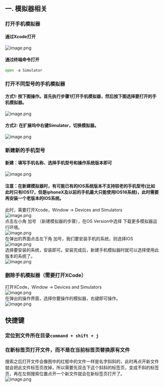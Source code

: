 ## 一. 模拟器相关
### 打开手机模拟器
#### 通过Xcode打开
![image.png](../../images/560e7404aefe5d21554629df485cd91c.png)
#### 通过终端命令打开
```python
open -a Simulator
```
### 打开不同型号的手机模拟器
#### 方式1: 按下图操作。首先执行步骤1打开手机模拟器，然后按下图选择要打开的手机模拟器。
![image.png](../../images/934d012d24538b22599de16c4d75e276.png)
#### 方式2: 在扩展坞中右键Simulator，切换模拟器。
![image.png](../../images/d0cb2ab75c8d9dd3838747e2d6075d69.png)
### 新建新的手机型号
#### 新建：填写手机名称、选择手机型号和操作系统版本即可
![image.png](../../images/2d8551b629b3d49d229afb0d9fa2a552.png)
#### 注意：在新建模拟器时，有可能已有的IOS系统版本不支持较老的手机型号(比如此时只有IOS17，但是iphoneX及以前的手机最大只能使用IOS16系统)，此时需要再安装一个老版本的IOS系统。
此时，需要打开Xcode，Window -> Devices and Simulators<br />![image.png](../../images/3771506722318822fdc7f42ad4714d39.png)<br />点击左小角 加号 （新建模拟器的步骤），在OS Version中选择 下载更多模拟器运行环境。<br />![image.png](../../images/4d0b1df0b4858cac8e9cf5e0040c53c8.png)<br />在弹出的界面点击左下角 加号，我们要安装手机的系统，则选择IOS<br />![image.png](../../images/5d83e6e26f876a40ff87e475f515f7c8.png)<br />选择要安装的系统，安装即可。安装完成后，新建手机模拟器时就可以选择使用此版本的系统了。<br />![image.png](../../images/3d5691641d8b707931a943204430bf3a.png)
### 删除手机模拟器（需要打开XCode）
打开XCode，Window -> Devices and Simulators<br />![image.png](../../images/3771506722318822fdc7f42ad4714d39.png)<br />在弹出的操作界面，选择你要操作的模拟器，右键即可操作。<br />![image.png](../../images/d4acc5e149948e0e24fb69480464462d.png)


## 快捷键
### 定位到文件所在目录`command + shift + j`
### 在新标签页打开文件，而不是在当前标签页替换原有文件
搜索之后打开文件会像图中的红框中的文件一样是名字斜斜的，此时再点开新文件就会把此文件标签页改掉，所以需要先双击下这个斜斜的标签页，变成不斜的标签页，再在左侧搜索位置点开一个新文件就会在新标签页打开了。<br />![image.png](../../images/90b5c1331c9c70fe6192f60f4e0f435b.png)

